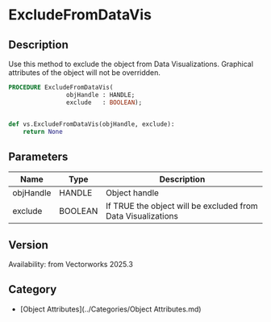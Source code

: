 # ExcludeFromDataVis

## Description
Use this method to exclude the object from Data Visualizations. Graphical attributes of the object will not be overridden.

```pascal
PROCEDURE ExcludeFromDataVis(
				objHandle : HANDLE;
				exclude   : BOOLEAN);
```

```python

def vs.ExcludeFromDataVis(objHandle, exclude):
    return None
```

## Parameters
|Name|Type|Description|
|---|---|---|
|objHandle|HANDLE|Object handle|
|exclude|BOOLEAN|If TRUE the object will be excluded from Data Visualizations|

## Version
Availability: from Vectorworks 2025.3

## Category
* [Object Attributes](../Categories/Object Attributes.md)

